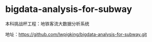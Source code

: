 # bigdata-analysis-for-subway

本科挑战杯工程：地铁客流大数据分析系统

地址：https://github.com/lwpigking/bigdata-analysis-for-subway.git